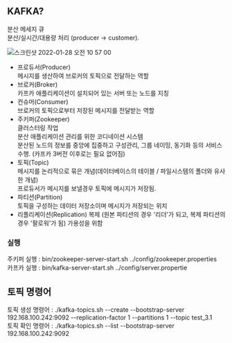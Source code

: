 ## KAFKA?
분산 메세지 큐   
분산/실시간/대용량 처리 (producer -> customer). 

![스크린샷 2022-01-28 오전 10 57 00](https://user-images.githubusercontent.com/72377237/151473756-16ab6c27-32d4-4c64-86af-71e01bbe018e.png)
- 프로듀서(Producer)   
메시지를 생산하여 브로커의 토픽으로 전달하는 역할
- 브로커(Broker)   
카프카 애플리케이션이 설치되어 있는 서버 또는 노드를 지칭
- 컨슈머(Consumer)     
브로커의 토픽으로부터 저장된 메시지를 전달받는 역할
- 주키퍼(Zookeeper)         
클러스터링 작업  
분산 애플리케이션 관리를 위한 코디네이션 시스템   
분산된 노드의 정보를 중앙에 집중하고 구성관리, 그룹 네이밍, 동기화 등의 서비스 수행. 
(카프카 3버전 이후로는 필요 없어짐)
- 토픽(Topic)    
메시지를 논리적으로 묶은 개념(데이터베이스의 테이블 / 파일시스템의 폴더와 유사한 개념)  
프로듀서가 메시지를 보낼경우 토픽에 메시지가 저장됨.  
- 파티션(Partition)     
토픽을 구성하는 데이터 저장소이며 메시지가 저장되는 위치   
- 리플리케이션(Replication)
복제 (원본 파티션의 경우 '리더'가 되고, 복제 파티션의 경우 '팔로워'가 됨) 가용성을 위함    

### 실행
주키퍼 실행 : bin/zookeeper-server-start.sh ../config/zookeeper.properties   
카프카 실행 : bin/kafka-server-start.sh ../config/server.propertie  
## 토픽 명령어
토픽 생성 명령어 : ./kafka-topics.sh --create --bootstrap-server 192.168.100.242:9092 --replication-factor 1 --partitions 1 --topic test_3.1     
토픽 확인 명령어 : ./kafka-topics.sh --list --bootstrap-server 192.168.100.242:9092
